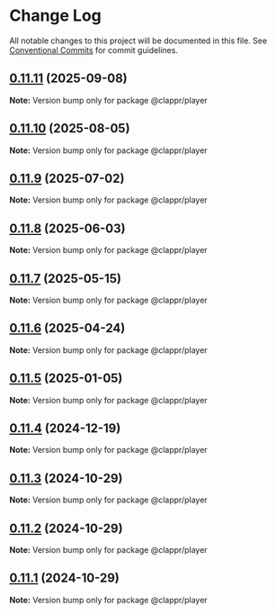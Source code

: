 # Change Log

All notable changes to this project will be documented in this file.
See [Conventional Commits](https://conventionalcommits.org) for commit guidelines.

## [0.11.11](https://github.com/clappr/clappr/compare/@clappr/player@0.11.10...@clappr/player@0.11.11) (2025-09-08)

**Note:** Version bump only for package @clappr/player

## [0.11.10](https://github.com/clappr/clappr/compare/@clappr/player@0.11.9...@clappr/player@0.11.10) (2025-08-05)

**Note:** Version bump only for package @clappr/player

## [0.11.9](https://github.com/clappr/clappr/compare/@clappr/player@0.11.8...@clappr/player@0.11.9) (2025-07-02)

**Note:** Version bump only for package @clappr/player

## [0.11.8](https://github.com/clappr/clappr/compare/@clappr/player@0.11.7...@clappr/player@0.11.8) (2025-06-03)

**Note:** Version bump only for package @clappr/player

## [0.11.7](https://github.com/clappr/clappr/compare/@clappr/player@0.11.6...@clappr/player@0.11.7) (2025-05-15)

**Note:** Version bump only for package @clappr/player

## [0.11.6](https://github.com/clappr/clappr/compare/@clappr/player@0.11.5...@clappr/player@0.11.6) (2025-04-24)

**Note:** Version bump only for package @clappr/player

## [0.11.5](https://github.com/clappr/clappr/compare/@clappr/player@0.11.4...@clappr/player@0.11.5) (2025-01-05)

**Note:** Version bump only for package @clappr/player

## [0.11.4](https://github.com/clappr/clappr/compare/@clappr/player@0.11.3...@clappr/player@0.11.4) (2024-12-19)

**Note:** Version bump only for package @clappr/player

## [0.11.3](https://github.com/clappr/clappr/compare/@clappr/player@0.11.2...@clappr/player@0.11.3) (2024-10-29)

**Note:** Version bump only for package @clappr/player

## [0.11.2](https://github.com/clappr/clappr/compare/@clappr/player@0.11.1...@clappr/player@0.11.2) (2024-10-29)

**Note:** Version bump only for package @clappr/player

## [0.11.1](https://github.com/clappr/clappr/compare/@clappr/player@0.11.0...@clappr/player@0.11.1) (2024-10-29)

**Note:** Version bump only for package @clappr/player
